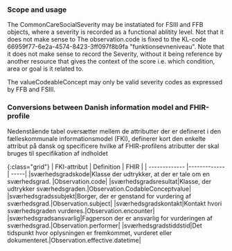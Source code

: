 <!-- StructureDefinition-KLCommonCareSocialSeverity-intro.md {% comment %}
*****************************************************************************************
*                            WARNING: DO NOT EDIT THIS FILE                             *
*                                                                                       *
* This file is generated by SUSHI. Any edits you make to this file will be overwritten. *
*                                                                                       *
* To change the contents of this file, edit the original source file at:                *
* ig-data\input\pagecontent\StructureDefinition-KLCommonCareSocialSeverity-intro.md     *
*****************************************************************************************
{% endcomment %} -->
### Scope and usage
The CommonCareSocialSeverity may be instatiated for FSIII and FFB objects, where a severity is recorded as a functional ablitity level. Not that it does not make sense to  The observation.code is fixed to the KL-code 66959f77-6e2a-4574-8423-3ff097f8b9fa "funktionsevneniveau". Note that it does not make sense to record the Severity, without it being reference by another resource that gives the context of the score i.e. which condition, area or goal is it related to.

The valueCodeableConcept may only be valid severity codes as expressed by FFB and FSIII.


### Conversions between Danish information model and FHIR-profile

Nedenstående tabel oversætter mellem de attributter der er defineret i den fælleskommunale informationsmodel (FKI), definerer kort den enkelte attribut på dansk og specificere hvilke af FHIR-profilens atributter der skal bruges til specifikation af indholdet

{:class="grid"}
|   FKI-attribut      | Definition        | FHIR  |
| ------------- |-------------| -----|
|sværhedsgradskode|Klasse der udtrykker, at der er tale om en sværhedsgrad. |Observation.code|
|sværhedsgradsresultat|Klasse, der udtrykker sværhedsgraden.|Observation.CodableConceptvalue|
|sværhedsgradssubjekt|Borger, der er genstand for vurdering af sværhedsgrad.|Observation.subject|
|sværhedsgradskontakt|Kontakt hvori sværhedsgraden vurderes.|Observation.encounter|
|sværhedsgradsansvarlig|Fagperson der er ansvarlig for vurderingen af sværhedsgrad.|Observation.performer|
|sværhedsgradstiddstid|Det tidspunkt hvor oplysningen er fremkommet, vurderet eller dokumenteret.|Observation.effective.datetime|